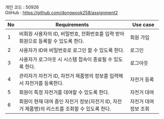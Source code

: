 개인 코드 : 50926  
GitHub : https://github.com/dongwook258/assignment2

| No  | Requirements                                                                                  | Use case              |
| --- | --------------------------------------------------------------------------------------------- | --------------------- |
| 1   | 비회원 사용자의 ID, 비밀번호, 전화번호를 입력 받아 회원으로 등록할 수 있도록 한다.            | 회원 가입             |
| 2   | 사용자가 ID와 비밀번호로 로그인 할 수 있도록 한다.                                            | 로그인                |
| 3   | 사용자가 로그아웃 시 시스템 접속이 종료될 수 있도록 한다.                                     | 로그아웃              |
| 4   | 관리자가 자전거 ID, 자전거 제품명의 정보를 입력해서 자전거를 등록한다.                        | 자전거 등록           |
| 5   | 회원이 특정 자전거를 대여할 수 있도록 한다.                                                   | 자전거 대여           |
| 6   | 회원이 현재 대여 중인 자전거 정보(자전거 ID, 자전거 제품명)의 리스트를 조회할 수 있도록 한다. | 자전거 대여 정보 조회 |
